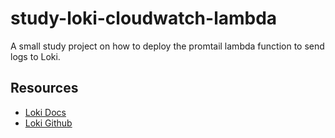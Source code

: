 # study-loki-cloudwatch-lambda
A small study project on how to deploy the promtail lambda function to send logs to Loki.

## Resources
- [Loki Docs](https://grafana.com/docs/loki/latest/)
- [Loki Github](https://github.com/grafana/loki)
